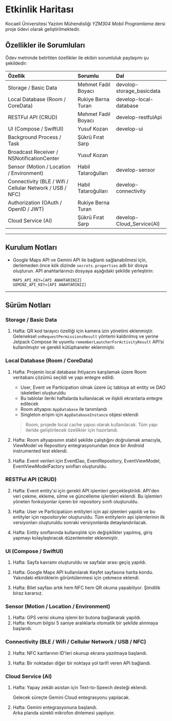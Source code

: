 # Etkinlik Haritası

Kocaeli Üniversitesi Yazılım Mühendisliği *YZM304 Mobil Programlama* dersi
proje ödevi olarak geliştirilmektedir.


## Özellikler ile Sorumluları

Ödev metninde belirtilen özellikler ile ekibin sorumluluk paylaşımı şu şekildedir:  

| Özellik                                                  | Sorumlu             | Dal                       |
| :------------------------------------------------------- | :------------------ | :------------------------ |
| Storage / Basic Data                                     | Mehmet Fadıl Boyacı | devolop-storage_basicdata |
| Local Database (Room / CoreData)                         | Rukiye Berna Turan  | develop-local-database    |
| RESTFul API (CRUD)                                       | Mehmet Fadıl Boyacı | develop-restfulApi        |
| UI (Compose / SwiftUI)                                   | Yusuf Kozan         | develop-ui                |
| Background Process / Task                                | Şükrü Fırat Sarp    |                           |
| Broadcast Receiver / NSNotificationCenter                | Yusuf Kozan         |                           |
| Sensor (Motion / Location / Environment)                 | Habil Tataroğulları | develop-sensor            |
| Connectivity (BLE / Wifi / Cellular Network / USB / NFC) | Habil Tataroğulları | develop-connectivity      |
| Authorization (OAuth / OpenID / JWT)                     | Rukiye Berna Turan  |                           |
| Cloud Service (AI)                                       | Şükrü Fırat Sarp    | develop-Cloud_Service(AI) |

---

## Kurulum Notları

* Google Maps API ve Gemini API ile bağlantı sağlanabilmesi için, derlemeden önce
    kök dizinde `secrets.properties` adlı bir dosya oluşturun. API anahtarlarınızı
    dosyaya aşağıdaki şekilde yerleştirin:  
    ```
    MAPS_API_KEY=[API ANAHTARINIZ]
    GEMINI_API_KEY=[API ANAHTARINIZ]
    ```

---

## Sürüm Notları

### Storage / Basic Data

1. Hafta: QR kod tarayıcı özelliği için kamera izin yönetimi eklenmiştir.  
    Geleneksel `onRequestPermissionsResult` yöntemi kaldırılmış ve yerine Jetpack Compose ile uyumlu
    `rememberLauncherForActivityResult` API’si kullanılmıştır ve gerekli kütüphaneler eklenmiştir.

### Local Database (Room / CoreData)

1. Hafta: Projenin local database ihtiyacını karşılamak üzere Room veritabanı çözümü seçildi ve yapı entegre edildi.  

    * User, Event ve Participation olmak üzere üç tabloya ait entity ve DAO iskeletleri oluşturuldu
    * Bu tablolar ileriki haftalarda kullanılacak ve ilişkili ekranlarla entegre edilecek
    * Room altyapısı `AppDatabase` ile tanımlandı
    * Singleton erişim için `AppDatabaseInstance` objesi eklendi  
    > Room, projede local cache yapısı olarak kullanılacak. Tüm yapı ileride geliştirilecek özellikler için hazırlandı.  

2. Hafta: Room altyapısının stabil şekilde çalıştığını doğrulamak amacıyla,
    ViewModel ve Repository entegrasyonundan önce bir Android instrumented test eklendi.  

3. Hafta: Event verileri için EventDao, EventRepository, EventViewModel, EventViewModelFactory
    sınıfları oluşturuldu.

### RESTFul API (CRUD)

2. Hafta: Event entity'si için gerekli API işlemleri gerçekleştirildi.
    API'den veri çekme, ekleme, silme ve güncelleme işlemleri eklendi.
    Bu işlemleri yöneten fonksiyonlar içeren bir repository sınıfı oluşturuldu.  

3. Hafta: User ve Participatüon entityleri için api işlemleri yapıldı ve bu entityler için
    repositoryler oluşturuldu. Tüm entitylerin api işlemlerinin ilk versiyonları oluşturuldu sonraki versiyonlarda detaylandırılacak.  

4. Hafta: Entity sınıflarında kullanışlılık için değişiklikler yapılmış, giriş yapmayı
    kolaylaştıracak düzenlemeler eklenmiştir.

### UI (Compose / SwiftUI)

1. Hafta: Sayfa kavramı oluşturuldu ve sayfalar arası geçiş yapıldı.  
2. Hafta: Google Maps API kullanılarak Keşfet sayfasına harita kondu.  
    Yakındaki etkinliklerin görüntülenmesi için çekmece eklendi.  

3. Hafta: Bilet sayfası artık hem NFC hem QR okuma yapabiliyor. Şimdilik biraz kararsız.

### Sensor (Motion / Location / Environment)

1. Hafta: GPS verisi okuma işlemi bir butona bağlanarak yapıldı.
2. Hafta: Konum bilgisi 5 saniye aralıklarla otomatik bir şekilde alınmaya başlandı.

### Connectivity (BLE / Wifi / Cellular Network / USB / NFC)

2. Hafta: NFC kartlarının ID'leri okunup ekrana yazılmaya başlandı.  

4. Hafta: Bir noktadan diğer bir noktaya yol tarifi veren API bağlandı.

### Cloud Service (AI)

1. Hafta: Yapay zekâlı asistan için Text-to-Speech desteği eklendi.  

    Gelecek süreçte Gemini Cloud entegrasyonu yapılacak.

2. Hafta: Gemini entegrasyonuna başlandı.  
    Arka planda sürekli mikrofon dinlemesi yapılıyor.